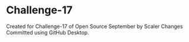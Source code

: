 # Challenge-17
Created for Challenge-17 of Open Source September by Scaler
Changes Committed using GitHub Desktop.
